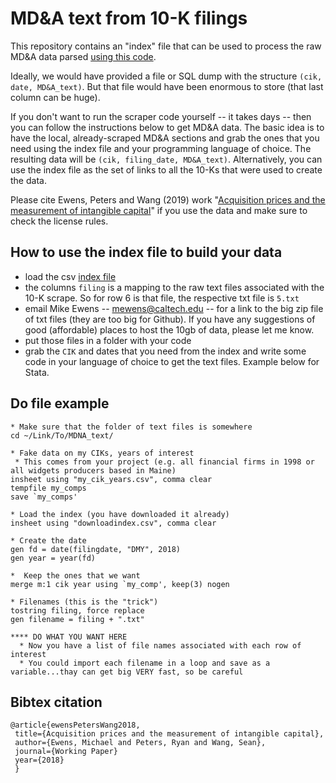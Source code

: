 # MD&A text from 10-K filings

This repository contains an "index" file that can be used to process the raw MD&A data parsed [using this code](https://github.com/apodobytko/10K-MDA-Section). 

Ideally, we would have provided a file or SQL dump with the structure `(cik, date, MD&A_text)`.  But that file would have been enormous to store (that last column can be huge). 

If you don't want to run the scraper code yourself -- it takes days -- then you can follow the instructions below to get MD&A data.   The basic idea is to have the local, already-scraped MD&A sections and grab the ones that you need using the index file and your programming language of choice. The resulting data will be `(cik, filing_date, MD&A_text)`.  Alternatively, you can use the index file as the set of links to all the 10-Ks that were used to create the data. 

Please cite Ewens, Peters and Wang (2019) work "[Acquisition prices and the measurement of intangible capital](https://papers.ssrn.com/sol3/papers.cfm?abstract_id=3287437)" if you use the data and make sure to check the license rules.  

## How to use the index file to build your data

- load the csv [index file](https://github.com/michaelewens/md_n_a_10K/blob/master/downloadindex.csv)
- the columns `filing` is a mapping to the raw text files associated with the 10-K scrape.   So for row 6 is that file, the respective txt file is `5.txt`
- email Mike Ewens -- mewens@caltech.edu -- for a link to the big zip file of txt files (they are too big for Github).  If you have any suggestions of good (affordable) places to host the 10gb of data, please let me know.
- put those files in a folder with your code
- grab the `CIK` and dates that you need from the index and write some code in your language of choice to get the text files.  Example below for Stata.

## Do file example

```
* Make sure that the folder of text files is somewhere 
cd ~/Link/To/MDNA_text/

* Fake data on my CIKs, years of interest
 * This comes from your project (e.g. all financial firms in 1998 or all widgets producers based in Maine)
insheet using "my_cik_years.csv", comma clear
tempfile my_comps
save `my_comps'

* Load the index (you have downloaded it already)
insheet using "downloadindex.csv", comma clear

* Create the date
gen fd = date(filingdate, "DMY", 2018)
gen year = year(fd)

*  Keep the ones that we want
merge m:1 cik year using `my_comp', keep(3) nogen

* Filenames (this is the "trick")
tostring filing, force replace
gen filename = filing + ".txt"

**** DO WHAT YOU WANT HERE
  * Now you have a list of file names associated with each row of interest
  * You could import each filename in a loop and save as a variable...thay can get big VERY fast, so be careful
```

## Bibtex citation

```
@article{ewensPetersWang2018,
 title={Acquisition prices and the measurement of intangible capital},
 author={Ewens, Michael and Peters, Ryan and Wang, Sean},
 journal={Working Paper}
 year={2018}
 }
```
